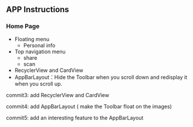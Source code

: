 ## APP Instructions

### Home Page

- Floating menu
  - Personal info
- Top navigation menu
  - share
  - scan
- RecyclerView and CardView
- AppBarLayout：Hide the Toolbar when you scroll down and redisplay it when you scroll up.



commit3: add RecyclerView and CardView

commit4: add AppBarLayout ( make the Toolbar float on the images) 

commit5: add an interesting feature to the AppBarLayout